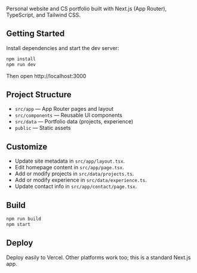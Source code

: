 Personal website and CS portfolio built with Next.js (App Router), TypeScript, and Tailwind CSS.

## Getting Started

Install dependencies and start the dev server:

```bash
npm install
npm run dev
```

Then open http://localhost:3000

## Project Structure

- `src/app` — App Router pages and layout
- `src/components` — Reusable UI components
- `src/data` — Portfolio data (projects, experience)
- `public` — Static assets

## Customize

- Update site metadata in `src/app/layout.tsx`.
- Edit homepage content in `src/app/page.tsx`.
- Add or modify projects in `src/data/projects.ts`.
- Add or modify experience in `src/data/experience.ts`.
- Update contact info in `src/app/contact/page.tsx`.

## Build

```bash
npm run build
npm start
```

## Deploy

Deploy easily to Vercel. Other platforms work too; this is a standard Next.js app.
